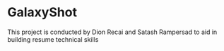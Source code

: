 # GalaxyShot
This project is conducted by Dion Recai and Satash Rampersad to aid in building resume technical skills 
